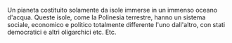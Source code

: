 Un pianeta costituito solamente da isole immerse in un immenso oceano d'acqua. Queste isole, come la Polinesia terrestre, hanno un sistema sociale, economico e politico totalmente differente l'uno dall'altro, con stati democratici e altri oligarchici etc. Etc.
